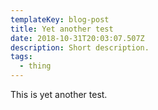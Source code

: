 ```yaml
---
templateKey: blog-post
title: Yet another test
date: 2018-10-31T20:03:07.507Z
description: Short description.
tags:
  - thing
---
```

This is yet another test.
